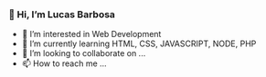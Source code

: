 ### 👋 Hi, I’m Lucas Barbosa

- 👀 I’m interested in Web Development
- 🌱 I’m currently learning HTML, CSS, JAVASCRIPT, NODE, PHP
- 💞️ I’m looking to collaborate on ...
- 📫 How to reach me ...

<!---
Gluske/Gluske is a ✨ special ✨ repository because its `README.md` (this file) appears on your GitHub profile.
You can click the Preview link to take a look at your changes.
--->
